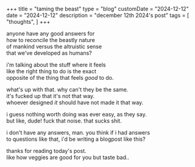 +++
title = "taming the beast"
type = "blog"
customDate = "2024-12-12"
date = "2024-12-12"
description = "december 12th 2024's post"
tags = [
    "thoughts",
]
+++

anyone have any good answers for\
how to reconcile the beastly nature\
of mankind versus the altruistic sense\
that we've developed as humans?

i'm talking about the stuff where it feels\
like the right thing to do is the exact\
opposite of the thing that feels *good* to do.

what's up with that. why can't they be the same.\
it's fucked up that it's not that way.\
whoever designed *it* should have not made it that way.

i guess nothing worth doing was ever easy, as they say.\
but like, dude! fuck that noise. that sucks shit.

i don't have any answers, man. you think if i had answers\
to questions like that, i'd be writing a blogpost like this?

thanks for reading today's post.\
like how veggies are good for you but taste bad..